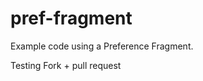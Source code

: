 pref-fragment
=============

Example code using a Preference Fragment.

Testing Fork + pull request
